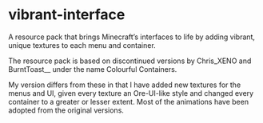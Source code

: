 # vibrant-interface
A resource pack that brings Minecraft’s interfaces to life by adding vibrant, unique textures to each menu and container.

The resource pack is based on discontinued versions by Chris_XENO and BurntToast__ under the name Colourful Containers.

My version differs from these in that I have added new textures for the menus and UI, given every texture an Ore-UI-like style and changed every container to a greater or lesser extent. Most of the animations have been adopted from the original versions.
